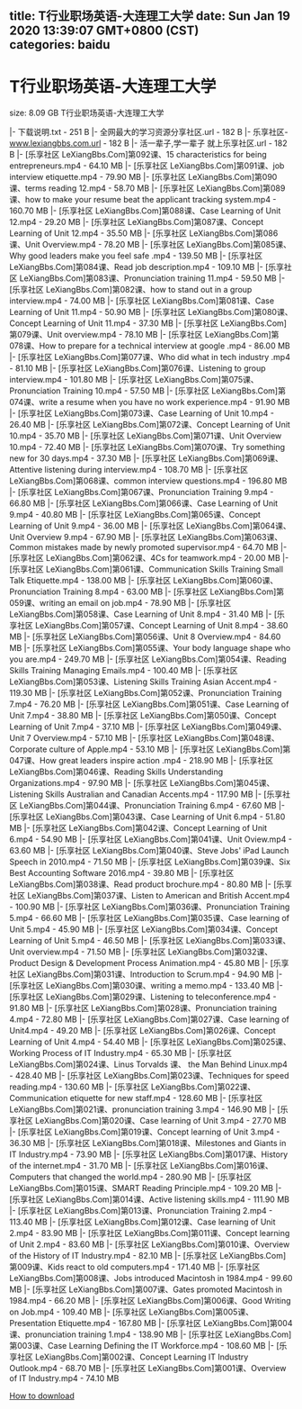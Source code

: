 
title: T行业职场英语-大连理工大学
date: Sun Jan 19 2020 13:39:07 GMT+0800 (CST)    
categories: baidu
---

# T行业职场英语-大连理工大学
size: 8.09 GB
 T行业职场英语-大连理工大学
 
|- 下载说明.txt - 251 B
|- 全网最大的学习资源分享社区.url - 182 B
|- 乐享社区-www.lexiangbbs.com.url - 182 B
|- 活一辈子,学一辈子 就上乐享社区.url - 182 B
|- [乐享社区 LeXiangBbs.Com]第092课、15 characteristics for being entrepreneurs.mp4 - 64.10 MB
|- [乐享社区 LeXiangBbs.Com]第091课、job interview etiquette.mp4 - 79.90 MB
|- [乐享社区 LeXiangBbs.Com]第090课、terms reading 12.mp4 - 58.70 MB
|- [乐享社区 LeXiangBbs.Com]第089课、how to make your resume beat the applicant tracking system.mp4 - 160.70 MB
|- [乐享社区 LeXiangBbs.Com]第088课、Case Learning of Unit 12.mp4 - 29.20 MB
|- [乐享社区 LeXiangBbs.Com]第087课、Concept Learning of Unit 12.mp4 - 35.50 MB
|- [乐享社区 LeXiangBbs.Com]第086课、Unit Overview.mp4 - 78.20 MB
|- [乐享社区 LeXiangBbs.Com]第085课、Why good leaders make you feel safe .mp4 - 139.50 MB
|- [乐享社区 LeXiangBbs.Com]第084课、Read job description.mp4 - 109.10 MB
|- [乐享社区 LeXiangBbs.Com]第083课、Pronunciation training 11.mp4 - 59.50 MB
|- [乐享社区 LeXiangBbs.Com]第082课、how to stand out in a group interview.mp4 - 74.00 MB
|- [乐享社区 LeXiangBbs.Com]第081课、Case Learning of Unit 11.mp4 - 50.90 MB
|- [乐享社区 LeXiangBbs.Com]第080课、Concept Learning of Unit 11.mp4 - 37.30 MB
|- [乐享社区 LeXiangBbs.Com]第079课、Unit overview.mp4 - 78.10 MB
|- [乐享社区 LeXiangBbs.Com]第078课、How to prepare for a technical interview at google .mp4 - 86.00 MB
|- [乐享社区 LeXiangBbs.Com]第077课、Who did what in tech industry .mp4 - 81.10 MB
|- [乐享社区 LeXiangBbs.Com]第076课、Listening to group interview.mp4 - 101.80 MB
|- [乐享社区 LeXiangBbs.Com]第075课、Pronunciation Training 10.mp4 - 57.50 MB
|- [乐享社区 LeXiangBbs.Com]第074课、write a resume when you have no work experience.mp4 - 91.90 MB
|- [乐享社区 LeXiangBbs.Com]第073课、Case Learning of Unit 10.mp4 - 26.40 MB
|- [乐享社区 LeXiangBbs.Com]第072课、Concept Learning of Unit 10.mp4 - 35.70 MB
|- [乐享社区 LeXiangBbs.Com]第071课、Unit Overview 10.mp4 - 72.40 MB
|- [乐享社区 LeXiangBbs.Com]第070课、Try something new for 30 days.mp4 - 37.30 MB
|- [乐享社区 LeXiangBbs.Com]第069课、Attentive listening during interview.mp4 - 108.70 MB
|- [乐享社区 LeXiangBbs.Com]第068课、common interview questions.mp4 - 196.80 MB
|- [乐享社区 LeXiangBbs.Com]第067课、Pronunciation Training 9.mp4 - 66.80 MB
|- [乐享社区 LeXiangBbs.Com]第066课、Case Learning of Unit 9.mp4 - 40.80 MB
|- [乐享社区 LeXiangBbs.Com]第065课、Concept Learning of Unit 9.mp4 - 36.00 MB
|- [乐享社区 LeXiangBbs.Com]第064课、Unit Overview 9.mp4 - 67.90 MB
|- [乐享社区 LeXiangBbs.Com]第063课、Common mistakes made by newly promoted supervisor.mp4 - 64.70 MB
|- [乐享社区 LeXiangBbs.Com]第062课、4Cs for teamwork.mp4 - 20.00 MB
|- [乐享社区 LeXiangBbs.Com]第061课、Communication Skills Training  Small Talk Etiquette.mp4 - 138.00 MB
|- [乐享社区 LeXiangBbs.Com]第060课、Pronunciation Training 8.mp4 - 63.00 MB
|- [乐享社区 LeXiangBbs.Com]第059课、writing an email on job.mp4 - 78.90 MB
|- [乐享社区 LeXiangBbs.Com]第058课、Case Learning of Unit 8.mp4 - 31.40 MB
|- [乐享社区 LeXiangBbs.Com]第057课、Concept Learning of Unit 8.mp4 - 38.60 MB
|- [乐享社区 LeXiangBbs.Com]第056课、Unit 8 Overview.mp4 - 84.60 MB
|- [乐享社区 LeXiangBbs.Com]第055课、Your body language shape who you are.mp4 - 249.70 MB
|- [乐享社区 LeXiangBbs.Com]第054课、Reading Skills Training  Managing Emails.mp4 - 100.40 MB
|- [乐享社区 LeXiangBbs.Com]第053课、Listening Skills Training  Asian Accent.mp4 - 119.30 MB
|- [乐享社区 LeXiangBbs.Com]第052课、Pronunciation Training 7.mp4 - 76.20 MB
|- [乐享社区 LeXiangBbs.Com]第051课、Case Learning of Unit 7.mp4 - 38.80 MB
|- [乐享社区 LeXiangBbs.Com]第050课、Concept Learning of Unit 7.mp4 - 37.10 MB
|- [乐享社区 LeXiangBbs.Com]第049课、Unit 7 Overview.mp4 - 57.10 MB
|- [乐享社区 LeXiangBbs.Com]第048课、Corporate culture of Apple.mp4 - 53.10 MB
|- [乐享社区 LeXiangBbs.Com]第047课、How great leaders inspire action .mp4 - 218.90 MB
|- [乐享社区 LeXiangBbs.Com]第046课、Reading Skills  Understanding Organizations.mp4 - 97.90 MB
|- [乐享社区 LeXiangBbs.Com]第045课、Listening Skills  Australian and Canadian Accents.mp4 - 117.90 MB
|- [乐享社区 LeXiangBbs.Com]第044课、Pronunciation Training 6.mp4 - 67.60 MB
|- [乐享社区 LeXiangBbs.Com]第043课、Case Learning of Unit 6.mp4 - 51.80 MB
|- [乐享社区 LeXiangBbs.Com]第042课、Concept Learning of Unit 6.mp4 - 54.90 MB
|- [乐享社区 LeXiangBbs.Com]第041课、Unit Oview.mp4 - 63.60 MB
|- [乐享社区 LeXiangBbs.Com]第040课、Steve Jobs' iPad Launch Speech in 2010.mp4 - 71.50 MB
|- [乐享社区 LeXiangBbs.Com]第039课、Six Best Accounting Software 2016.mp4 - 39.80 MB
|- [乐享社区 LeXiangBbs.Com]第038课、Read product brochure.mp4 - 80.80 MB
|- [乐享社区 LeXiangBbs.Com]第037课、Listen to American and British Accent.mp4 - 100.90 MB
|- [乐享社区 LeXiangBbs.Com]第036课、Pronunciation Training 5.mp4 - 66.60 MB
|- [乐享社区 LeXiangBbs.Com]第035课、Case learning of Unit 5.mp4 - 45.90 MB
|- [乐享社区 LeXiangBbs.Com]第034课、Concept Learning of Unit 5.mp4 - 46.50 MB
|- [乐享社区 LeXiangBbs.Com]第033课、Unit overview.mp4 - 71.50 MB
|- [乐享社区 LeXiangBbs.Com]第032课、Product Design & Development Process Animation.mp4 - 45.80 MB
|- [乐享社区 LeXiangBbs.Com]第031课、Introduction to Scrum.mp4 - 94.90 MB
|- [乐享社区 LeXiangBbs.Com]第030课、writing a memo.mp4 - 133.40 MB
|- [乐享社区 LeXiangBbs.Com]第029课、Listening to teleconference.mp4 - 91.80 MB
|- [乐享社区 LeXiangBbs.Com]第028课、Pronunciation training 4.mp4 - 72.80 MB
|- [乐享社区 LeXiangBbs.Com]第027课、Case learning of Unit4.mp4 - 49.20 MB
|- [乐享社区 LeXiangBbs.Com]第026课、Concept Learning of Unit 4.mp4 - 54.40 MB
|- [乐享社区 LeXiangBbs.Com]第025课、Working Process of IT Industry.mp4 - 65.30 MB
|- [乐享社区 LeXiangBbs.Com]第024课、Linus Torvalds 课、 the Man Behind Linux.mp4 - 428.40 MB
|- [乐享社区 LeXiangBbs.Com]第023课、Techniques for speed reading.mp4 - 130.60 MB
|- [乐享社区 LeXiangBbs.Com]第022课、Communication etiquette for new staff.mp4 - 128.60 MB
|- [乐享社区 LeXiangBbs.Com]第021课、pronunciation training 3.mp4 - 146.90 MB
|- [乐享社区 LeXiangBbs.Com]第020课、Case learning of Unit 3.mp4 - 27.70 MB
|- [乐享社区 LeXiangBbs.Com]第019课、Concept learning of Unit 3.mp4 - 36.30 MB
|- [乐享社区 LeXiangBbs.Com]第018课、Milestones and Giants in IT Industry.mp4 - 73.90 MB
|- [乐享社区 LeXiangBbs.Com]第017课、History of the internet.mp4 - 31.70 MB
|- [乐享社区 LeXiangBbs.Com]第016课、Computers that changed the world.mp4 - 280.90 MB
|- [乐享社区 LeXiangBbs.Com]第015课、SMART Reading Principle.mp4 - 109.20 MB
|- [乐享社区 LeXiangBbs.Com]第014课、Active listening skills.mp4 - 111.90 MB
|- [乐享社区 LeXiangBbs.Com]第013课、Pronunciation Training 2.mp4 - 113.40 MB
|- [乐享社区 LeXiangBbs.Com]第012课、Case learning of Unit 2.mp4 - 83.90 MB
|- [乐享社区 LeXiangBbs.Com]第011课、Concept learning of Unit 2.mp4 - 83.60 MB
|- [乐享社区 LeXiangBbs.Com]第010课、Overview of the History of IT Industry.mp4 - 82.10 MB
|- [乐享社区 LeXiangBbs.Com]第009课、Kids react to old computers.mp4 - 171.40 MB
|- [乐享社区 LeXiangBbs.Com]第008课、Jobs introduced Macintosh in 1984.mp4 - 99.60 MB
|- [乐享社区 LeXiangBbs.Com]第007课、Gates promoted Macintosh in 1984.mp4 - 66.20 MB
|- [乐享社区 LeXiangBbs.Com]第006课、Good Writing on Job.mp4 - 109.40 MB
|- [乐享社区 LeXiangBbs.Com]第005课、Presentation Etiquette.mp4 - 167.80 MB
|- [乐享社区 LeXiangBbs.Com]第004课、pronunciation training 1.mp4 - 138.90 MB
|- [乐享社区 LeXiangBbs.Com]第003课、Case Learning  Defining the IT Workforce.mp4 - 108.60 MB
|- [乐享社区 LeXiangBbs.Com]第002课、Concept Learning  IT Industry Outlook.mp4 - 68.70 MB
|- [乐享社区 LeXiangBbs.Com]第001课、Overview of IT Industry.mp4 - 74.10 MB

[How to download](https://bpcam.bemobtrk.com/go/2ceec3aa-1ca2-46d6-b9ff-aaa5c184517c?jno=2234)